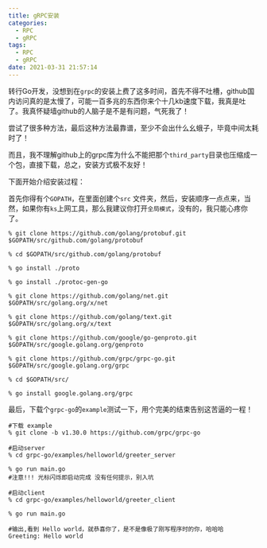 ```yaml
---
title: gRPC安装
categories:
  - RPC
  - gRPC
tags:
  - RPC
  - gRPC
date: 2021-03-31 21:57:14
---
```


转行Go开发，没想到在`grpc`的安装上费了这多时间，首先不得不吐槽，github国内访问真的是太慢了，可能一百多兆的东西你来个十几kb速度下载，我真是吐了。我真怀疑墙github的人脑子是不是有问题，气死我了！

尝试了很多种方法，最后这种方法最靠谱，至少不会出什么幺蛾子，毕竟中间太耗时了！

而且，我不理解github上的grpc库为什么不能把那个`third_party`目录也压缩成一个包，直接下载，总之，安装方式极不友好！

下面开始介绍安装过程：

首先你得有个`GOPATH`，在里面创建个`src` 文件夹，然后，安装顺序一点点来，当然，如果你有`ks`上网工具，那么我建议你打开`全局模式`，没有的，我只能心疼你了。

```shell
% git clone https://github.com/golang/protobuf.git $GOPATH/src/github.com/golang/protobuf

% cd $GOPATH/src/github.com/golang/protobuf

% go install ./proto

% go install ./protoc-gen-go

% git clone https://github.com/golang/net.git $GOPATH/src/golang.org/x/net

% git clone https://github.com/golang/text.git $GOPATH/src/golang.org/x/text

% git clone https://github.com/google/go-genproto.git $GOPATH/src/google.golang.org/genproto

% git clone https://github.com/grpc/grpc-go.git $GOPATH/src/google.golang.org/grpc

% cd $GOPATH/src/

% go install google.golang.org/grpc
```

最后，下载个`grpc-go`的`example`测试一下，用个完美的结束告别这苦逼的一程！

```shell
#下载 example
% git clone -b v1.30.0 https://github.com/grpc/grpc-go

#启动server 
% cd grpc-go/examples/helloworld/greeter_server

% go run main.go 
#注意!!! 光标闪烁即启动完成 没有任何提示，别入坑

#启动client
% cd grpc-go/examples/helloworld/greeter_client

% go run main.go 

#输出,看到 Hello world，就恭喜你了，是不是像极了刚写程序时的你，哈哈哈
Greeting: Hello world
```

